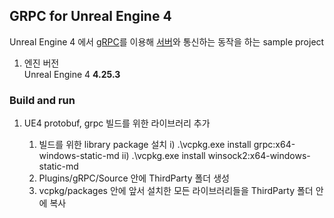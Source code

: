 ## GRPC for Unreal Engine 4

Unreal Engine 4 에서 [gRPC](https://grpc.io)를 이용해 [서버](../K2svc/README.md)와 통신하는 동작을 하는 sample project

1. 엔진 버전  
Unreal Engine 4 **4.25.3**

### Build and run
 1. UE4 protobuf, grpc 빌드를 위한 라이브러리 추가

    1) 빌드를 위한 library package 설치
       i) .\vcpkg.exe install grpc:x64-windows-static-md
      ii) .\vcpkg.exe install winsock2:x64-windows-static-md
    2) Plugins/gRPC/Source 안에 ThirdParty 폴더 생성
    3) vcpkg/packages 안에 앞서 설치한 모든 라이브러리들을 ThirdParty 폴더 안에 복사    
